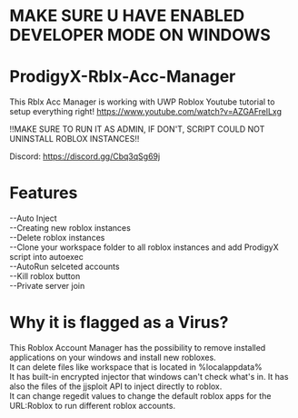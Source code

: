 # MAKE SURE U HAVE ENABLED DEVELOPER MODE ON WINDOWS

# ProdigyX-Rblx-Acc-Manager
This Rblx Acc Manager is working with UWP Roblox
Youtube tutorial to setup everything right!
https://www.youtube.com/watch?v=AZGAFrelLxg

!!MAKE SURE TO RUN IT AS ADMIN, IF DON'T, SCRIPT COULD NOT UNINSTALL ROBLOX INSTANCES!!

Discord: https://discord.gg/Cbq3qSg69j

# Features
--Auto Inject<br />
--Creating new roblox instances<br />
--Delete roblox instances<br />
--Clone your workspace folder to all roblox instances and add ProdigyX script into autoexec<br />
--AutoRun selceted accounts<br />
--Kill roblox button<br />
--Private server join<br />

# Why it is flagged as a Virus?
This Roblox Account Manager has the possibility to remove installed applications on your windows and install new robloxes.<br />
It can delete files like workspace that is located in %localappdata%<br />
It has built-in encrypted injector that windows can't check what's in. It has also the files of the jjsploit API to inject directly to roblox.<br />
It can change regedit values to change the default roblox apps for the URL:Roblox to run different roblox accounts.

